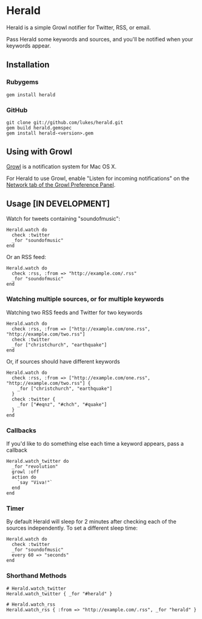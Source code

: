 Herald
====

Herald is a simple Growl notifier for Twitter, RSS, or email. 

Pass Herald some keywords and sources, and you'll be notified when your keywords appear.

Installation
------------

### Rubygems

    gem install herald

### GitHub

    git clone git://github.com/lukes/herald.git
    gem build herald.gemspec
    gem install herald-<version>.gem


Using with Growl
----------------

[Growl](http://growl.info/) is a notification system for Mac OS X.

For Herald to use Growl, enable "Listen for incoming notifications" on the [Network tab of the Growl Preference Panel](http://growl.info/documentation/exploring-preferences.php).

Usage [IN DEVELOPMENT]
----------------------

Watch for tweets containing "soundofmusic":

    Herald.watch do
      check :twitter
      _for "soundofmusic"
    end
    
Or an RSS feed:

    Herald.watch do
      check :rss, :from => "http://example.com/.rss"
      _for "soundofmusic"
    end
  
### Watching multiple sources, or for multiple keywords

Watching two RSS feeds and Twitter for two keywords

    Herald.watch do
      check :rss, :from => ["http://example.com/one.rss", "http://example.com/two.rss"]
      check :twitter
      _for ["christchurch", "earthquake"]
    end

Or, if sources should have different keywords

    Herald.watch do
      check :rss, :from => ["http://example.com/one.rss", "http://example.com/two.rss"] {
        _for ["christchurch", "earthquake"]
      }
      check :twitter {
        _for ["#eqnz", "#chch", "#quake"] 
      }
    end
    

### Callbacks

If you'd like to do something else each time a keyword appears, pass a callback

    Herald.watch_twitter do
      _for "revolution"
      growl :off
      action do
        `say "Viva!"`
      end
    end
    

### Timer

By default Herald will sleep for 2 minutes after checking each of the sources independently. 
To set a different sleep time:

    Herald.watch do
      check :twitter
      _for "soundofmusic"
      every 60 => "seconds"
    end
        
### Shorthand Methods

    # Herald.watch_twitter
    Herald.watch_twitter { _for "#herald" }

    # Herald.watch_rss
    Herald.watch_rss { :from => "http://example.com/.rss", _for "herald" }

  